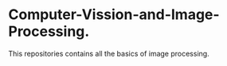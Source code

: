 # Computer-Vission-and-Image-Processing.
This repositories contains all the basics of image processing. 
